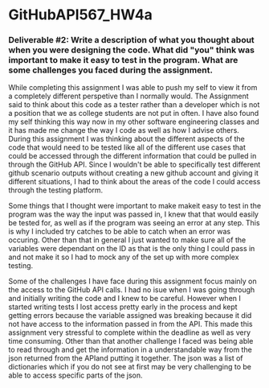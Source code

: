 # GitHubAPI567_HW4a

### Deliverable #2: Write a description of what you thought about when you were designing the code. What did "you" think was important to make it easy to test in the program. What are some challenges you faced during the assignment. 

While completing this assignment I was able to push my self to view it from a completely different perspetive than I normally would. The Assignment said to think about this code as a tester rather than a developer which is not a position that we as college students are not put in often. I have also found my self thinking this way now in my other software engineering classes and it has made me change the way I code as well as how I advise others. During this assignment I was thinking about the different aspects of the code that would need to be tested like all of the different use cases that could be accessed through the different information that could be pulled in through the GitHub API. Since I wouldn't be able to specifically test different github scenario outputs without creating a new github account and giving it different situations, I had to think about the areas of the code I could access through the testing platform. 

Some things that I thought were important to make makeit easy to test in the program was the way the input was passed in, I knew that that would easily be tested for, as well as if the program was seeing an error at any step. This is why I included try catches to be able to catch when an error was occuring. Other than that in general I just wanted to make sure all of the variables were dependant on the ID as that is the only thing I could pass in and not make it so I had to mock any of the set up with more complex testing. 

Some of the challenges I have face during this assignment focus mainly on the access to the GitHub API calls. I had no isue when I was going through and initially writing the code and I knew to be careful. However when I started writing tests I lost access pretty early in the process and kept getting errors because the variable assigned was breaking because it did not have access to the information passed in from the API. This made this assignment very stressful to complete within the deadline as well as very time consuming. Other than that another challenge I faced was being able to read through and get the information in a understandable way from the json returned from the APIand putting it together. The json was a list of dictionaries which if you do not see at first may be very challenging to be able to access specific parts of the json. 
